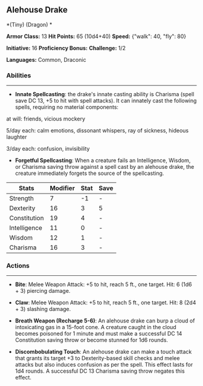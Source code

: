 ## Alehouse Drake
*(Tiny) (Dragon) *

**Armor Class:** 13
**Hit Points:** 65 (10d4+40)
**Speed:** {"walk": 40, "fly": 80}

**Initiative:** 16
**Proficiency Bonus:**
**Challenge:** 1/2

**Languages:** Common, Draconic

### Abilities
 --- 
- **Innate Spellcasting**: the drake's innate casting ability is Charisma (spell save DC 13, +5 to hit with spell attacks). It can innately cast the following spells, requiring no material components:

at will: friends, vicious mockery

5/day each: calm emotions, dissonant whispers, ray of sickness, hideous laughter

3/day each: confusion, invisibility

- **Forgetful Spellcasting**: When a creature fails an Intelligence, Wisdom, or Charisma saving throw against a spell cast by an alehouse drake, the creature immediately forgets the source of the spellcasting.



| Stats | Modifier | Stat | Save
| ---- | ---- | ---- | ---- |
| Strength | 7 | -1 | - |
| Dexterity | 16 | 3 | 5 |
| Constitution | 19 | 4 | - |
| Intelligence | 11 | 0 | - |
| Wisdom | 12 | 1 | - |
| Charisma | 16 | 3 | - |

### Actions
 --- 
- **Bite**: Melee Weapon Attack: +5 to hit, reach 5 ft., one target. Hit: 6 (1d6 + 3) piercing damage.

- **Claw**: Melee Weapon Attack: +5 to hit, reach 5 ft., one target. Hit: 8 (2d4 + 3) slashing damage.

- **Breath Weapon (Recharge 5-6)**: An alehouse drake can burp a cloud of intoxicating gas in a 15-foot cone. A creature caught in the cloud becomes poisoned for 1 minute and must make a successful DC 14 Constitution saving throw or become stunned for 1d6 rounds.

- **Discombobulating Touch**: An alehouse drake can make a touch attack that grants its target +3 to Dexterity-based skill checks and melee attacks but also induces confusion as per the spell. This effect lasts for 1d4 rounds. A successful DC 13 Charisma saving throw negates this effect.

